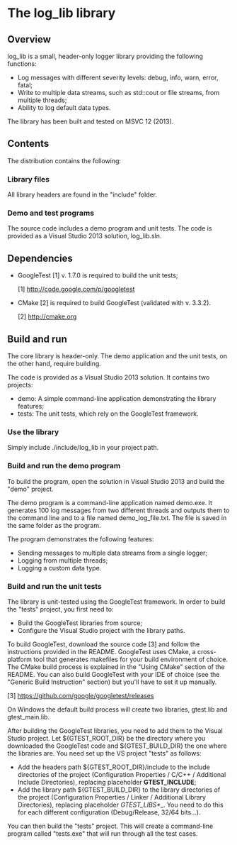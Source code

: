 The log_lib library
===================

Overview
--------

log_lib is a small, header-only logger library providing the following functions:

- Log messages with different severity levels: debug, info, warn, error, fatal;
- Write to multiple data streams, such as std::cout or file streams, from multiple threads;
- Ability to log default data types.

The library has been built and tested on MSVC 12 (2013).


Contents
--------

The distribution contains the following:


### Library files ###

All library headers are found in the "include" folder.


### Demo and test programs ###

The source code includes a demo program and unit tests. The code is provided as a Visual Studio 2013 solution, log_lib.sln.


Dependencies
------------

- GoogleTest [1] v. 1.7.0 is required to build the unit tests;

  [1] http://code.google.com/p/googletest

- CMake [2] is required to build GoogleTest (validated with v. 3.3.2).

  [2] http://cmake.org


Build and run
-------------

The core library is header-only. The demo application and the unit tests, on the other hand, require building.

The code is provided as a Visual Studio 2013 solution. It contains two projects:
- demo:  A simple command-line application demonstrating the library features;
- tests: The unit tests, which rely on the GoogleTest framework.


### Use the library ###

Simply include ./include/log_lib in your project path.


### Build and run the demo program ###

To build the program, open the solution in Visual Studio 2013 and build the "demo" project.

The demo program is a command-line application named demo.exe. It generates 100 log messages from two different threads and outputs them to the command line and to a file named demo_log_file.txt. The file is saved in the same folder as the program.

The program demonstrates the following features:

- Sending messages to multiple data streams from a single logger;
- Logging from multiple threads;
- Logging a custom data type.


### Build and run the unit tests ###

The library is unit-tested using the GoogleTest framework. In order to build the "tests" project, you first need to:

- Build the GoogleTest libraries from source;
- Configure the Visual Studio project with the library paths.

To build GoogleTest, download the source code [3] and follow the instructions provided in the README. GoogleTest uses CMake, a cross-platform tool that generates makefiles for your build environment of choice. The CMake build process is explained in the "Using CMake" section of the README. You can also build GoogleTest with your IDE of choice (see the "Generic Build Instruction" section) but you'll have to set it up manually.

  [3] https://github.com/google/googletest/releases

On Windows the default build process will create two libraries, gtest.lib and gtest_main.lib.

After building the GoogleTest libraries, you need to add them to the Visual Studio project. Let ${GTEST_ROOT_DIR} be the directory where you downloaded the GoogleTest code and ${GTEST_BUILD_DIR} the one where the libraries are. You need set up the VS project "tests" as follows:

- Add the headers path ${GTEST_ROOT_DIR}/include to the include directories of the project (Configuration Properties / C/C++ / Additional Include Directories), replacing placeholder __GTEST_INCLUDE__;
- Add the library path ${GTEST_BUILD_DIR} to the library directories of the project (Configuration Properties / Linker / Additional Library Directories), replacing placeholder __GTEST_LIBS_*__. You need to do this for each different configuration (Debug/Release, 32/64 bits...).

You can then build the "tests" project. This will create a command-line program called "tests.exe" that will run through all the test cases.
